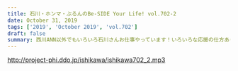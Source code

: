 ```yaml
---
title: 石川・ホンマ・ぶるんのBe-SIDE Your Life! vol.702-2
date: October 31, 2019
tags: ['2019', 'October 2019', 'vol.702']
draft: false
summary: 西川ANN以外でもいろいろ石川さんお仕事やっています！いろいろな応援の仕方ありますよね。MIURA
---
```


http://project-phi.ddo.jp/ishikawa/ishikawa702_2.mp3